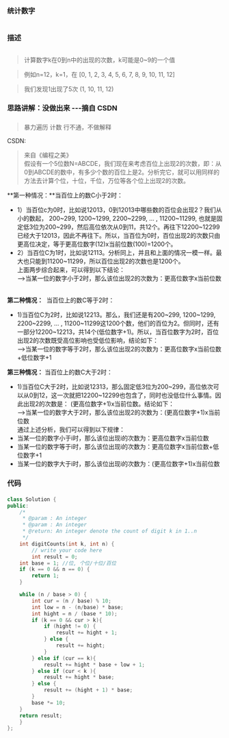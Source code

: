 ### 统计数字<h1>
### 描述<h2>
>计算数字k在0到n中的出现的次数，k可能是0~9的一个值

>例如n=12，k=1，在 [0, 1, 2, 3, 4, 5, 6, 7, 8, 9, 10, 11, 12]

> 我们发现1出现了5次 (1, 10, 11, 12)
### 思路讲解：没做出来 ---摘自 CSDN<h3>
> 暴力遍历 计数 行不通，不做解释

CSDN:
>来自《编程之美》     
假设有一个5位数N=ABCDE，我们现在来考虑百位上出现2的次数，即：从0到ABCDE的数中，有多少个数的百位上是2。分析完它，就可以用同样的方法去计算个位，十位，千位，万位等各个位上出现2的次数。   

**第一种情况：**当百位上的数C小于2时：     
- 1）当百位c为0时，比如说12013，0到12013中哪些数的百位会出现2？我们从小的数起， 200\~299, 1200\~1299, 2200\~2299, … , 11200\~11299, 也就是固定低3位为200\~299，然后高位依次从0到11，共12个。再往下12200\~12299 已经大于12013，因此不再往下。所以，当百位为0时，百位出现2的次数只由更高位决定，等于更高位数字(12)x当前位数(100)=1200个。     
- 2）当百位C为1时，比如说12113。分析同上，并且和上面的情况一模一样。最大也只能到11200\~11299，所以百位出现2的次数也是1200个。     
上面两步综合起来，可以得到以下结论：     
—>当某一位的数字小于2时，那么该位出现2的次数为：更高位数字x当前位数   

**第二种情况：**  当百位上的数C等于2时：   
- 1)当百位C为2时，比如说12213。那么，我们还是有200\~299, 1200\~1299, 2200\~2299, … , 11200\~11299这1200个数，他们的百位为2。但同时，还有一部分12200~12213，共14个(低位数字+1)。所以，当百位数字为2时，百位出现2的次数既受高位影响也受低位影响，结论如下：   
—>当某一位的数字等于2时，那么该位出现2的次数为：更高位数字x当前位数+低位数字+1   

**第三种情况：**  当百位上的数C大于2时：     
- 1)当百位C大于2时，比如说12313，那么固定低3位为200\~299，高位依次可以从0到12，这一次就把12200\~12299也包含了，同时也没低位什么事情。因此出现2的次数是： (更高位数字+1)x当前位数。结论如下：   
—>当某一位的数字大于2时，那么该位出现2的次数为：(更高位数字+1)x当前位数   
通过上述分析，我们可以得到以下规律：   
- 当某一位的数字小于i时，那么该位出现i的次数为：更高位数字x当前位数 
- 当某一位的数字等于i时，那么该位出现i的次数为：更高位数字x当前位数+低位数字+1 
- 当某一位的数字大于i时，那么该位出现i的次数为：(更高位数字+1)x当前位数

### 代码<h4>
```C++
class Solution {
public:
    /*
     * @param : An integer
     * @param : An integer
     * @return: An integer denote the count of digit k in 1..n
     */
    int digitCounts(int k, int n) {
        // write your code here
        int result = 0;
    int base = 1; //位, 个位/十位/百位
    if (k == 0 && n == 0) {
        return 1;
    }

    while (n / base > 0) {
        int cur = (n / base) % 10;
        int low = n - (n/base) * base;
        int hight = n / (base * 10);
        if (k == 0 && cur > k){
            if (hight != 0) {
                result += hight + 1;
            } else {
                result += hight;
            }
        } else if (cur == k){
            result += hight * base + low + 1;
        } else if (cur < k ){
            result += hight * base;
        } else {
            result += (hight + 1) * base;
        }
        base *= 10;
    }
    return result;
    }
};
```
